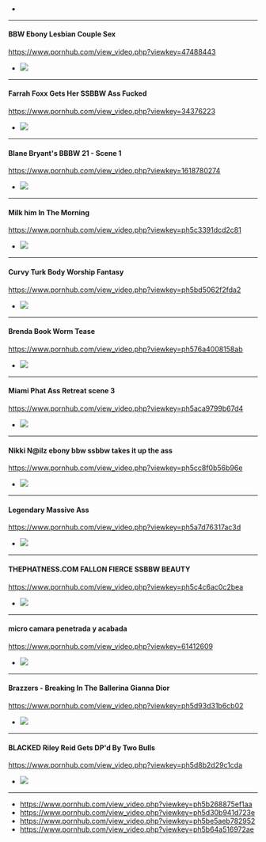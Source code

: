 #### 

- ![]()
---
#### BBW Ebony Lesbian Couple Sex
https://www.pornhub.com/view_video.php?viewkey=47488443
- ![](https://ci.phncdn.com/videos/201212/09/7973471/original/(m=eafTGgaaaa)(mh=oTUO2zVFgQgZ5taT)2.jpg)
---
#### Farrah Foxx Gets Her SSBBW Ass Fucked
https://www.pornhub.com/view_video.php?viewkey=34376223
- ![](https://ci.phncdn.com/videos/201008/06/2002605/original/(m=eafTGgaaaa)(mh=eF3mfAR2kgRACHw5)10.jpg)
---
#### Blane Bryant's BBBW 21 - Scene 1
https://www.pornhub.com/view_video.php?viewkey=1618780274
- ![](https://ci.phncdn.com/videos/201301/30/9425551/original/(m=eafTGgaaaa)(mh=G8enFTzGOw5_HyHq)7.jpg)
---
#### Milk him In The Morning
https://www.pornhub.com/view_video.php?viewkey=ph5c3391dcd2c81
- ![](https://ci.phncdn.com/videos/201901/07/200609871/original/(m=eafTGgaaaa)(mh=fUnsRxfRaG5F6bv6)13.jpg)
---
#### Curvy Turk Body Worship Fantasy
https://www.pornhub.com/view_video.php?viewkey=ph5bd5062f2fda2
- ![](https://ci.phncdn.com/videos/201810/28/189425271/original/(m=eafTGgaaaa)(mh=O8_yP1FE-KTKy_0B)14.jpg)
---
#### Brenda Book Worm Tease
https://www.pornhub.com/view_video.php?viewkey=ph576a4008158ab
- ![](https://di.phncdn.com/videos/201606/22/80236871/original/(m=eafTGgaaaa)(mh=NdsNolwewz4U6djI)7.jpg)
---
#### Miami Phat Ass Retreat scene 3
https://www.pornhub.com/view_video.php?viewkey=ph5aca9799b67d4
- ![](https://ci.phncdn.com/videos/201804/08/161338212/original/(m=eafTGgaaaa)(mh=rgpjrPIrjgjrq3Rc)9.jpg)
---
#### Nikki N@ilz ebony bbw ssbbw takes it up the ass
https://www.pornhub.com/view_video.php?viewkey=ph5cc8f0b56b96e
- ![](https://ci.phncdn.com/videos/201905/01/221175361/original/(m=eafTGgaaaa)(mh=KBpi9TVh7sZZrvvk)5.jpg)
---
#### Legendary Massive Ass
https://www.pornhub.com/view_video.php?viewkey=ph5a7d76317ac3d
- ![](https://ci.phncdn.com/videos/201802/09/153952902/original/(m=eafTGgaaaa)(mh=RY6hUhLFaowgj-Rk)4.jpg)
---
#### THEPHATNESS.COM FALLON FIERCE SSBBW BEAUTY
https://www.pornhub.com/view_video.php?viewkey=ph5c4c6ac0c2bea
- ![](https://ci.phncdn.com/videos/201901/26/203935161/original/(m=eafTGgaaaa)(mh=VcXILGuql2LVSy0A)7.jpg)
---
#### micro camara penetrada y acabada
https://www.pornhub.com/view_video.php?viewkey=61412609
- ![](https://ci.phncdn.com/videos/201502/21/45184551/original/(m=eafTGgaaaa)(mh=2nFLSul_ZE3chLKD)11.jpg)
---
#### Brazzers - Breaking In The Ballerina Gianna Dior
https://www.pornhub.com/view_video.php?viewkey=ph5d93d31b6cb02
- ![](https://ci.phncdn.com/videos/201910/01/252157312/original/(m=q-W-P5UbeafTGgaaaa)(mh=o1iric9sqOffC-Zm)0.jpg)
---
#### BLACKED Riley Reid Gets DP'd By Two Bulls
https://www.pornhub.com/view_video.php?viewkey=ph5d8b2d29c1cda
- ![](https://ci.phncdn.com/videos/201909/25/250700391/thumbs_10/(m=eafTGgaaaa)(mh=-e4byE3tk-wvzsMt)11.jpg)
---
- https://www.pornhub.com/view_video.php?viewkey=ph5b268875ef1aa
- https://www.pornhub.com/view_video.php?viewkey=ph5d30b941d723e
- https://www.pornhub.com/view_video.php?viewkey=ph5be5aeb782952
- https://www.pornhub.com/view_video.php?viewkey=ph5b64a516972ae
